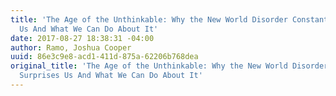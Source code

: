 ```yaml
---
title: 'The Age of the Unthinkable: Why the New World Disorder Constantly Surprises
  Us And What We Can Do About It'
date: 2017-08-27 18:38:31 -04:00
author: Ramo, Joshua Cooper
uuid: 86e3c9e8-acd1-411d-875a-62206b768dea
original_title: 'The Age of the Unthinkable: Why the New World Disorder Constantly
  Surprises Us And What We Can Do About It'
---
```


